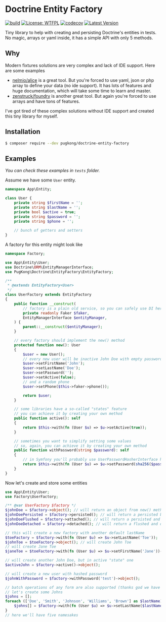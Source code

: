 # Doctrine Entity Factory

[![build](https://github.com/PugKong/wsl-wrapper/actions/workflows/ci.yml/badge.svg)](https://github.com/PugKong/doctrine-entity-factory/actions/workflows/ci.yml)
[![License: WTFPL](https://img.shields.io/badge/License-WTFPL-brightgreen.svg)](http://www.wtfpl.net/about/)
[![codecov](https://codecov.io/gh/PugKong/doctrine-entity-factory/branch/master/graph/badge.svg?token=AATGXW20YL)](https://codecov.io/gh/PugKong/doctrine-entity-factory)
[![Latest Version](https://img.shields.io/packagist/v/pugkong/doctrine-entity-factory.svg)](https://packagist.org/packages/pugkong/doctrine-entity-factory)

Tiny library to help with creating and persisting Doctrine's entities in tests.
No magic, arrays or yaml inside, it has a simple API with only 5 methods.

## Why

Modern fixtures solutions are very complex and lack of IDE support. Here are some examples

- [nelmio/alice](https://github.com/nelmio/alice) is a great tool.
  But you're forced to use yaml, json or php array to define your data (no ide support).
  It has lots of features and huge documentation, which will take some time to learn and master.
- [zenstruck/foundry](https://github.com/zenstruck/foundry) is another great tool.
  But again you're forced to use arrays and have tons of features.

I've got tired of these complex solutions without IDE support and created this tiny library for myself.

## Installation

```sh
$ composer require --dev pugkong/doctrine-entity-factory
```

## Examples

*You can check these examples in `tests` folder.*

Assume we have some `User` entity.

```php
namespace App\Entity;

class User {
    private string $firstName = '';
    private string $lastName = '';
    private bool $active = true;
    private string $password = '';
    private string $phone = '';
    
    // bunch of getters and setters
}
```

A factory for this entity might look like

```php
namespace Factory;

use App\Entity\User;
use Doctrine\ORM\EntityManagerInterface;
use PugKong\Doctrine\EntityFactory\EntityFactory;

/**
 * @extends EntityFactory<User>
 */
class UserFactory extends EntityFactory
{
    public function __construct(
        // factory is a plain old service, so you can safely use DI here 
        private readonly Faker $faker,
        EntityManagerInterface $entityManager,
    ) {
        parent::__construct($entityManager);
    }

    // every factory should implement the new() method
    protected function new(): User
    {
        $user = new User();
        // every new user will be inactive John Doe with empty password 
        $user->setFirstName('John');
        $user->setLastName('Doe');
        $user->setPassword('');
        $user->setActive(false);
        // and a random phone
        $user->setPhone($this->faker->phone());

        return $user;
    }

    // some libraries have a so-called "states" feature
    // you can achieve it by creating your own method
    public function active(): self
    {
        return $this->with(fn (User $u) => $u->setActive(true));
    }

    // sometimes you want to simplify setting some values
    // so, again, you can achieve it by creating your own method
    public function withPassword(string $password): self
    {
        // in Symfony you'll probably use UserPasswordHasherInterface here
        return $this->with(fn (User $u) => $u->setPassword(sha256($password)));
    }
}
```

Now let's create and store some entities

```php
use App\Entity\User;
use Factory\UserFactory;

/** @var UserFactory $factory */
$johnDoe = $factory->object(); // will return an object from new() method
$johnDoePersisted = $factory->persisted(); // will return a persisted but not flushed object
$johnDoeFlushed = $factory->attached(); // will return a persisted and flushed object
$johnDoeDetached = $factory->detached(); // will return a flushed and detached object

// this will create a new factory with another default lastName
$toeFactory = $factory->with(fn (User $u) => $u->setLastName('Toe'));
$johnToe = $toeFactory->object(); // will create John Toe
// will create Jane Toe
$janeToe = $toeFactory->with(fn (User $u) => $u->setFirstName('Jane'))->object();

// will create another John Doe, but in active "state" one
$activeJohn = $factory->active()->object();

// will create a new user with hashed password
$johnWithPassword = $factory->withPassword('test')->object();

// batch operations of any form are also supported (thanks god we have loops in PHP)
// let's create some Johns
$johns = [];
foreach (['Doe', 'Smith', 'Johnson', 'Williams', 'Brown'] as $lastName) {
    $johns[] = $factory->with(fn (User $u) => $u->setLastName($lastName))->object();
}
// here we'll have five namesakes
```
